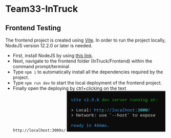 # Team33-InTruck 

## Frontend Testing
The frontend project is created using [Vite](https://vitejs.dev/).
In order to run the project locally, NodeJS version 12.2.0 or later is needed.

- First, install NodeJS by using [this link](https://nodejs.org/en/).
- Next, navigate to the frontend folder (InTruck/Frontend) within the command prompt/terminal
- Type `npm i` to automatically install all the dependencies required by the project.
- Type `npm run dev` to start the local deployment of the frontend project.
- Finally open the deploying by ctrl+clicking on the text `http://localhost:3000x/`
![Vite running the local development of the frontend application](./Frontend/localDeployment.PNG)
